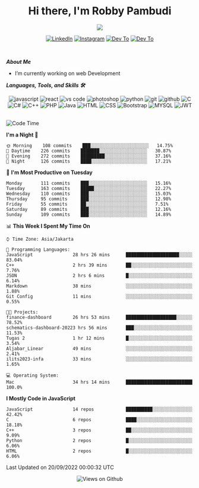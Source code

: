 <div align="center">
   <h1>Hi there, I'm Robby Pambudi </h1>

<img src="https://pronoun.cyou/x/y?subject=He&object=Him&height=20"> 
</div>

<p align='center'>
   <a href="https://www.linkedin.com/in/robbypambudi" target="_blank"><img src="https://img.shields.io/badge/LinkedIn-0077B5?style=for-the-badge&logo=linkedin&logoColor=white" alt="LinkedIn"></a>
   <a href="https://www.instagram.com/robbypambudi" target="_blank"><img src="https://img.shields.io/badge/Instagram-E4405F?style=for-the-badge&logo=instagram&logoColor=white" alt="Instagram"></a>
   <a href="https://dev.to/robbypambudi" target="_blank"><img src="https://img.shields.io/badge/dev.to-0A0A0A?style=for-the-badge&logo=dev.to&logoColor=white" alt="Dev To"></a>
   <a href="https://www.facebook.com/robbyulungpambudi" target="_blank"><img src="https://img.shields.io/badge/Facebook-1877F2?style=for-the-badge&logo=facebook&logoColor=white" alt="Dev To"></a>

</p> <p>
<br>
   
***About Me***
   
- I’m currently working on web Development
 
   
***Languages, Tools, and Skills 🛠***

   <div align="center">
   <img src="https://img.shields.io/badge/JavaScript-F7DF1E?style=for-the-badge&logo=javascript&logoColor=black" alt="javascript" />
      <img src="https://img.shields.io/badge/React-61DAFB?style=for-the-badge&logo=react&logoColor=black" alt="react" />
      <img src="https://img.shields.io/badge/vs%20code-007ACC?style=for-the-badge&logo=visual%20studio%20code&logoColor=white" alt="vs code" />
      <img src="https://img.shields.io/badge/adobe%20photoshop-31A8FF?style=for-the-badge&logo=adobe%20photoshop&logoColor=white" alt="photoshop" />
      <img src="https://img.shields.io/badge/python-3776AB?style=for-the-badge&logo=python&logoColor=white" alt="python" />
      <img src="https://img.shields.io/badge/Git-F05032?style=for-the-badge&logo=git&logoColor=white" alt="git" />
      <img src="https://img.shields.io/badge/GitHub-100000?style=for-the-badge&logo=github&logoColor=white" alt="github" />
      <img src="https://img.shields.io/badge/c-%2300599C.svg?style=for-the-badge&logo=c&logoColor=white" alt="C" />
      <img src="https://img.shields.io/badge/c%23-%23239120.svg?style=for-the-badge&logo=c-sharp&logoColor=white" alt="C#" />
      <img src="https://img.shields.io/badge/c++-%2300599C.svg?style=for-the-badge&logo=c%2B%2B&logoColor=white" alt="C++" />   
      <img src="https://img.shields.io/badge/PHP-777BB4?style=for-the-badge&logo=php&logoColor=white" alt="PHP" />
      <img src="https://img.shields.io/badge/Java-ED8B00?style=for-the-badge&logo=java&logoColor=white" alt="Java"/>
      <img src="https://img.shields.io/badge/HTML5-E34F26?style=for-the-badge&logo=html5&logoColor=white" alt="HTML" />
      <img src="https://img.shields.io/badge/CSS-239120?&style=for-the-badge&logo=css3&logoColor=white" alt ="CSS" />
      <img src="https://img.shields.io/badge/Bootstrap-563D7C?style=for-the-badge&logo=bootstrap&logoColor=white" alt="Bootstrap" />
      <img src="https://img.shields.io/badge/MySQL-00000F?style=for-the-badge&logo=mysql&logoColor=white" alt="MYSQL" />
      <img src="https://img.shields.io/badge/json%20web%20tokens-323330?style=for-the-badge&logo=json-web-tokens&logoColor=pink" alt="JWT" />
      
   </div><br>
   
<!--START_SECTION:waka-->
![Code Time](http://img.shields.io/badge/Code%20Time-30%20hrs%2044%20mins-blue)

**I'm a Night 🦉** 

```text
🌞 Morning    108 commits    ███░░░░░░░░░░░░░░░░░░░░░░   14.75% 
🌆 Daytime    226 commits    ███████░░░░░░░░░░░░░░░░░░   30.87% 
🌃 Evening    272 commits    █████████░░░░░░░░░░░░░░░░   37.16% 
🌙 Night      126 commits    ████░░░░░░░░░░░░░░░░░░░░░   17.21%

```
📅 **I'm Most Productive on Tuesday** 

```text
Monday       111 commits    ███░░░░░░░░░░░░░░░░░░░░░░   15.16% 
Tuesday      163 commits    █████░░░░░░░░░░░░░░░░░░░░   22.27% 
Wednesday    110 commits    ███░░░░░░░░░░░░░░░░░░░░░░   15.03% 
Thursday     95 commits     ███░░░░░░░░░░░░░░░░░░░░░░   12.98% 
Friday       55 commits     ██░░░░░░░░░░░░░░░░░░░░░░░   7.51% 
Saturday     89 commits     ███░░░░░░░░░░░░░░░░░░░░░░   12.16% 
Sunday       109 commits    ███░░░░░░░░░░░░░░░░░░░░░░   14.89%

```


📊 **This Week I Spent My Time On** 

```text
⌚︎ Time Zone: Asia/Jakarta

💬 Programming Languages: 
JavaScript               28 hrs 26 mins      ████████████████████░░░░░   83.04% 
C++                      2 hrs 39 mins       ██░░░░░░░░░░░░░░░░░░░░░░░   7.76% 
JSON                     2 hrs 6 mins        █░░░░░░░░░░░░░░░░░░░░░░░░   6.14% 
Markdown                 38 mins             ░░░░░░░░░░░░░░░░░░░░░░░░░   1.88% 
Git Config               11 mins             ░░░░░░░░░░░░░░░░░░░░░░░░░   0.55%

🐱‍💻 Projects: 
finance-dashboard        26 hrs 53 mins      ███████████████████░░░░░░   78.52% 
schematics-dashboard-20223 hrs 56 mins       ███░░░░░░░░░░░░░░░░░░░░░░   11.53% 
Tugas 2                  1 hr 12 mins        █░░░░░░░░░░░░░░░░░░░░░░░░   3.54% 
Aljabar_Linear           49 mins             ░░░░░░░░░░░░░░░░░░░░░░░░░   2.41% 
ilits2023-infa           33 mins             ░░░░░░░░░░░░░░░░░░░░░░░░░   1.65%

💻 Operating System: 
Mac                      34 hrs 14 mins      █████████████████████████   100.0%

```

**I Mostly Code in JavaScript** 

```text
JavaScript               14 repos            ██████████░░░░░░░░░░░░░░░   42.42% 
C                        6 repos             ████░░░░░░░░░░░░░░░░░░░░░   18.18% 
C++                      3 repos             ██░░░░░░░░░░░░░░░░░░░░░░░   9.09% 
Python                   2 repos             █░░░░░░░░░░░░░░░░░░░░░░░░   6.06% 
HTML                     2 repos             █░░░░░░░░░░░░░░░░░░░░░░░░   6.06%

```



 Last Updated on 20/09/2022 00:00:32 UTC
<!--END_SECTION:waka-->

<div align="center">
<img src="https://komarev.com/ghpvc/?username=robbypambudi&color=green" alt="Views on Github" />
</div>

